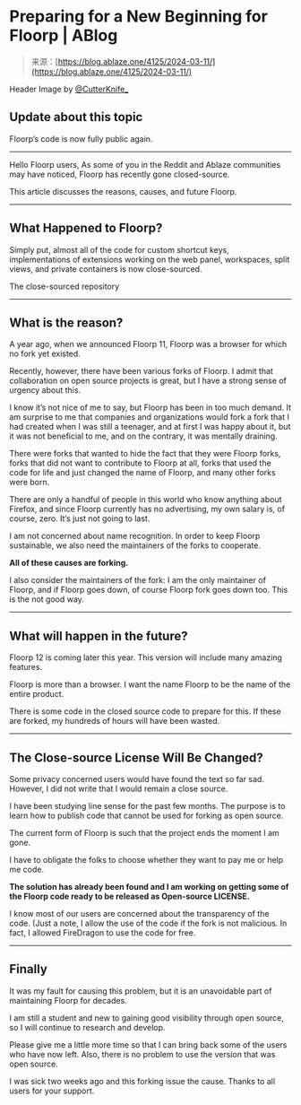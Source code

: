 <!--yml
category: 未分类
date: 2024-05-29 12:40:31
-->

# Preparing for a New Beginning for Floorp | ABlog

> 来源：[https://blog.ablaze.one/4125/2024-03-11/](https://blog.ablaze.one/4125/2024-03-11/)

Header Image by [@CutterKnife_](https://twitter.com/CutterKnife_ "@CutterKnife_")

## Update about this topic

Floorp’s code is now fully public again.

* * *

Hello Floorp users, As some of you in the Reddit and Ablaze communities may have noticed, Floorp has recently gone closed-source.

This article discusses the reasons, causes, and future Floorp.

* * *

## What Happened to Floorp?

Simply put, almost all of the code for custom shortcut keys, implementations of extensions working on the web panel, workspaces, split views, and private containers is now close-sourced.

The close-sourced repository

* * *

## What is the reason?

A year ago, when we announced Floorp 11, Floorp was a browser for which no fork yet existed.

Recently, however, there have been various forks of Floorp. I admit that collaboration on open source projects is great, but I have a strong sense of urgency about this.

I know it’s not nice of me to say, but Floorp has been in too much demand. It am surprise to me that companies and organizations would fork a fork that I had created when I was still a teenager, and at first I was happy about it, but it was not beneficial to me, and on the contrary, it was mentally draining.

There were forks that wanted to hide the fact that they were Floorp forks, forks that did not want to contribute to Floorp at all, forks that used the code for life and just changed the name of Floorp, and many other forks were born.

There are only a handful of people in this world who know anything about Firefox, and since Floorp currently has no advertising, my own salary is, of course, zero. It’s just not going to last.

I am not concerned about name recognition. In order to keep Floorp sustainable, we also need the maintainers of the forks to cooperate.

**All of these causes are forking.**

I also consider the maintainers of the fork: I am the only maintainer of Floorp, and if Floorp goes down, of course Floorp fork goes down too. This is the not good way.

* * *

## What will happen in the future?

Floorp 12 is coming later this year. This version will include many amazing features.

Floorp is more than a browser. I want the name Floorp to be the name of the entire product.

There is some code in the closed source code to prepare for this. If these are forked, my hundreds of hours will have been wasted.

* * *

## The Close-source License Will Be Changed?

Some privacy concerned users would have found the text so far sad. However, I did not write that I would remain a close source.

I have been studying line sense for the past few months. The purpose is to learn how to publish code that cannot be used for forking as open source.

The current form of Floorp is such that the project ends the moment I am gone.

I have to obligate the folks to choose whether they want to pay me or help me code.

**The solution has already been found and I am working on getting some of the Floorp code ready to be released as Open-source LICENSE.**

I know most of our users are concerned about the transparency of the code. (Just a note, I allow the use of the code if the fork is not malicious. In fact, I allowed FireDragon to use the code for free.

* * *

## Finally

It was my fault for causing this problem, but it is an unavoidable part of maintaining Floorp for decades.

I am still a student and new to gaining good visibility through open source, so I will continue to research and develop.

Please give me a little more time so that I can bring back some of the users who have now left. Also, there is no problem to use the version that was open source.

I was sick two weeks ago and this forking issue the cause. Thanks to all users for your support.